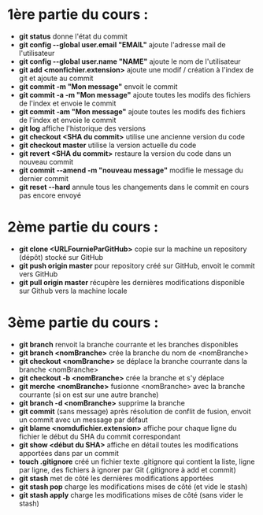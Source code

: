# 1ère partie du cours :

* **git status** donne l'état du commit
* **git config --global user.email "EMAIL"** ajoute l'adresse mail de l'utilisateur
* **git config --global user.name "NAME"** ajoute le nom de l'utilisateur
* **git add \<monfichier.extension\>** ajoute une modif / création à l'index de git et ajoute au commit
* **git commit -m "Mon message"** envoit le commit
* **git commit -a -m "Mon message"** ajoute toutes les modifs des fichiers de l'index et envoie le commit
* **git commit -am "Mon message"** ajoute toutes les modifs des fichiers de l'index et envoie le commit
* **git log** affiche l'historique des versions
* **git checkout \<SHA du commit\>** utilise une ancienne version du code
* **git checkout master** utilise la version actuelle du code
* **git revert \<SHA du commit\>** restaure la version du code dans un nouveau commit
* **git commit --amend -m "nouveau message"** modifie le message du dernier commit
* **git reset --hard** annule tous les changements dans le commit en cours pas encore envoyé


# 2ème partie du cours :

* **git clone \<URLFournieParGitHub\>** copie sur la machine un repository (dépôt) stocké sur GitHub
* **git push origin master** pour repository créé sur GitHub, envoit le commit vers GitHub
* **git pull origin master** récupère les dernières modifications disponible sur Github vers la machine locale


# 3ème partie du cours :

* **git branch** renvoit la branche courrante et les branches disponibles
* **git branch \<nomBranche\>** crée la branche du nom de \<nomBranche\>
* **git checkout \<nomBranche\>** se déplace la branche courrante dans la branche \<nomBranche\>
* **git checkout -b \<nomBranche\>** crée la branche et s'y déplace
* **git merche \<nomBranche\>** fusionne \<nomBranche\> avec la branche courrante (si on est sur une autre branche)
* **git branch -d \<nomBranche\>** supprime la branche
* **git commit** (sans message) après résolution de conflit de fusion, envoit un commit avec un message par défaut
* **git blame \<nomdufichier.extension\>** affiche pour chaque ligne du fichier le début du SHA du commit correspondant
* **git show \<début du SHA\>** affiche en détail toutes les modifications apportées dans par un commit
* **touch .gitignore** créé un fichier texte .gitignore qui contient la liste, ligne par ligne, des fichiers à ignorer par Git (.gitignore à add et commit)
* **git stash** met de côté les dernières modifications apportées
* **git stash pop** charge les modifications mises de côté (et vide le stash)
* **git stash apply** charge les modifications mises de côté (sans vider le stash)
